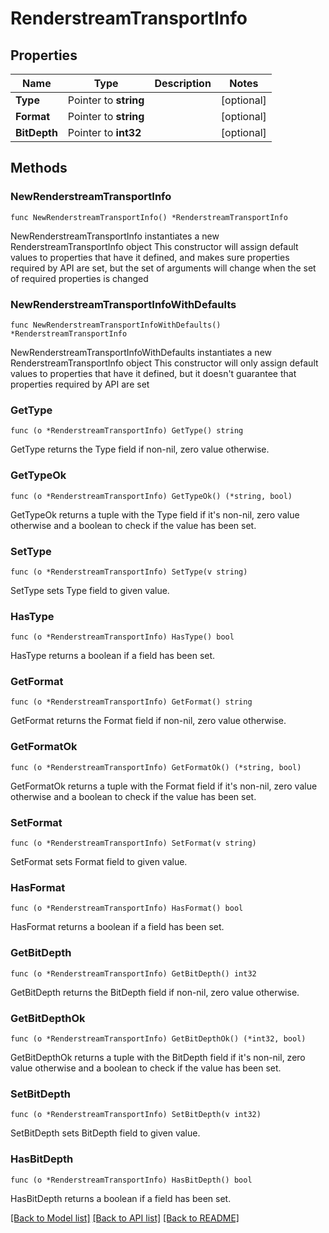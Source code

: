# RenderstreamTransportInfo

## Properties

Name | Type | Description | Notes
------------ | ------------- | ------------- | -------------
**Type** | Pointer to **string** |  | [optional] 
**Format** | Pointer to **string** |  | [optional] 
**BitDepth** | Pointer to **int32** |  | [optional] 

## Methods

### NewRenderstreamTransportInfo

`func NewRenderstreamTransportInfo() *RenderstreamTransportInfo`

NewRenderstreamTransportInfo instantiates a new RenderstreamTransportInfo object
This constructor will assign default values to properties that have it defined,
and makes sure properties required by API are set, but the set of arguments
will change when the set of required properties is changed

### NewRenderstreamTransportInfoWithDefaults

`func NewRenderstreamTransportInfoWithDefaults() *RenderstreamTransportInfo`

NewRenderstreamTransportInfoWithDefaults instantiates a new RenderstreamTransportInfo object
This constructor will only assign default values to properties that have it defined,
but it doesn't guarantee that properties required by API are set

### GetType

`func (o *RenderstreamTransportInfo) GetType() string`

GetType returns the Type field if non-nil, zero value otherwise.

### GetTypeOk

`func (o *RenderstreamTransportInfo) GetTypeOk() (*string, bool)`

GetTypeOk returns a tuple with the Type field if it's non-nil, zero value otherwise
and a boolean to check if the value has been set.

### SetType

`func (o *RenderstreamTransportInfo) SetType(v string)`

SetType sets Type field to given value.

### HasType

`func (o *RenderstreamTransportInfo) HasType() bool`

HasType returns a boolean if a field has been set.

### GetFormat

`func (o *RenderstreamTransportInfo) GetFormat() string`

GetFormat returns the Format field if non-nil, zero value otherwise.

### GetFormatOk

`func (o *RenderstreamTransportInfo) GetFormatOk() (*string, bool)`

GetFormatOk returns a tuple with the Format field if it's non-nil, zero value otherwise
and a boolean to check if the value has been set.

### SetFormat

`func (o *RenderstreamTransportInfo) SetFormat(v string)`

SetFormat sets Format field to given value.

### HasFormat

`func (o *RenderstreamTransportInfo) HasFormat() bool`

HasFormat returns a boolean if a field has been set.

### GetBitDepth

`func (o *RenderstreamTransportInfo) GetBitDepth() int32`

GetBitDepth returns the BitDepth field if non-nil, zero value otherwise.

### GetBitDepthOk

`func (o *RenderstreamTransportInfo) GetBitDepthOk() (*int32, bool)`

GetBitDepthOk returns a tuple with the BitDepth field if it's non-nil, zero value otherwise
and a boolean to check if the value has been set.

### SetBitDepth

`func (o *RenderstreamTransportInfo) SetBitDepth(v int32)`

SetBitDepth sets BitDepth field to given value.

### HasBitDepth

`func (o *RenderstreamTransportInfo) HasBitDepth() bool`

HasBitDepth returns a boolean if a field has been set.


[[Back to Model list]](../README.md#documentation-for-models) [[Back to API list]](../README.md#documentation-for-api-endpoints) [[Back to README]](../README.md)


